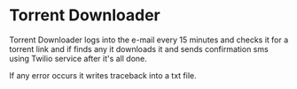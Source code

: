 # Torrent Downloader
Torrent Downloader logs into the e-mail every 15 minutes and checks it for a torrent link and if finds any it downloads it and sends confirmation sms using Twilio service after it's all done.

If any error occurs it writes traceback into a txt file.
